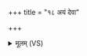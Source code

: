 +++
title = "१८ अयं देवा"

+++
<details><summary>मूलम् (VS)</summary>

अ॒यं दे॑वा इ॒हैवास्त्व॒यं मामुत्र॑ गादि॒तः। इ॒मं स॒हस्र॑वीर्येण मृ॒त्योरुत्पा॑रयामसि ॥
</details>